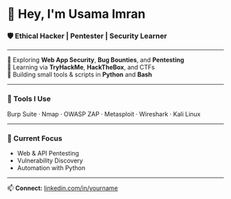 # 👋 Hey, I'm Usama Imran  
### 🛡️ Ethical Hacker | Pentester | Security Learner  

---

🔹 Exploring **Web App Security**, **Bug Bounties**, and **Pentesting**  
🔹 Learning via **TryHackMe**, **HackTheBox**, and CTFs  
🔹 Building small tools & scripts in **Python** and **Bash**  

---

### 🧰 Tools I Use  
Burp Suite · Nmap · OWASP ZAP · Metasploit · Wireshark · Kali Linux  

---

### 🎯 Current Focus  
- Web & API Pentesting  
- Vulnerability Discovery  
- Automation with Python  

---

📫 **Connect:** [linkedin.com/in/yourname](#)  
